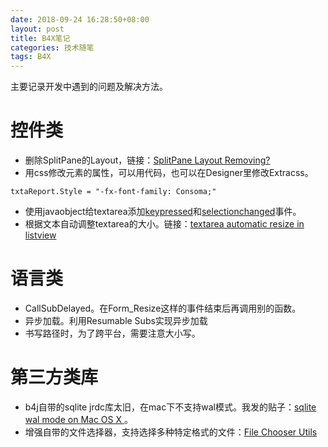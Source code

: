 ```yaml
---
date: 2018-09-24 16:28:50+08:00
layout: post
title: B4X笔记
categories: 技术随笔
tags: B4X
---
```


主要记录开发中遇到的问题及解决方法。


# 控件类

* 删除SplitPane的Layout，链接：[SplitPane Layout Removing?](https://www.b4x.com/android/forum/threads/splitpane-layout-removing.91335/)
* 用css修改元素的属性，可以用代码，也可以在Designer里修改Extracss。

```
txtaReport.Style = "-fx-font-family: Consoma;"
```

* 使用javaobject给textarea添加[keypressed](https://www.b4x.com/android/forum/threads/can-a-keyboard-event-be-detected.90058/#post-569226)和[selectionchanged](https://www.b4x.com/android/forum/threads/textarea_selectionchanged-event.97610/)事件。
* 根据文本自动调整textarea的大小。链接：[textarea automatic resize in listview](https://www.b4x.com/android/forum/threads/textarea-automatic-resize-in-listview.64592/#post-409465)

# 语言类

* CallSubDelayed。在Form_Resize这样的事件结束后再调用别的函数。
* 异步加载。利用Resumable Subs实现异步加载
* 书写路径时，为了跨平台，需要注意大小写。

# 第三方类库

* b4j自带的sqlite jrdc库太旧，在mac下不支持wal模式。我发的贴子：[sqlite wal mode on Mac OS X ](https://www.b4x.com/android/forum/threads/sqlite-wal-mode-on-mac-os-x.97580/)。
* 增强自带的文件选择器，支持选择多种特定格式的文件：[File Chooser Utils](https://www.b4x.com/android/forum/threads/file-chooser-utils.92092/)



